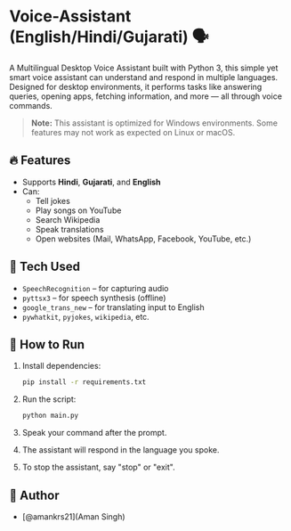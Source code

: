 # Voice-Assistant (English/Hindi/Gujarati) 🗣️
A Multilingual Desktop Voice Assistant built with Python 3, this simple yet smart voice assistant can understand and respond in multiple languages. Designed for desktop environments, it performs tasks like answering queries, opening apps, fetching information, and more — all through voice commands.


> **Note:** This assistant is optimized for Windows environments. Some features may not work as expected on Linux or macOS.


## 🔥 Features
- Supports **Hindi**, **Gujarati**, and **English**
- Can:
  - Tell jokes
  - Play songs on YouTube
  - Search Wikipedia
  - Speak translations
  - Open websites (Mail, WhatsApp, Facebook, YouTube, etc.)
  

## 🧠 Tech Used
- `SpeechRecognition` – for capturing audio
- `pyttsx3` – for speech synthesis (offline)
- `google_trans_new` – for translating input to English
- `pywhatkit`, `pyjokes`, `wikipedia`, etc.


## 🚀 How to Run

1. Install dependencies:
   ```bash
   pip install -r requirements.txt
    ```

2. Run the script:
   ```bash
   python main.py
   ```
3. Speak your command after the prompt.
4. The assistant will respond in the language you spoke.
5. To stop the assistant, say "stop" or "exit".


## 👤 Author
- [@amankrs21](Aman Singh)
